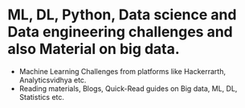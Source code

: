 # ML, DL, Python, Data science and Data engineering challenges and also Material on big data.
+ Machine Learning Challenges from platforms like Hackerrarth, Analyticsvidhya etc.
+ Reading materials, Blogs, Quick-Read guides on Big data, ML, DL, Statistics etc.
